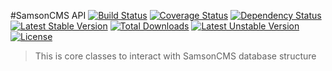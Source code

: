 #SamsonCMS API [![Build Status](https://travis-ci.org/samsonos/cms_api.png)](https://travis-ci.org/samsonos/cms_api) [![Coverage Status](https://coveralls.io/repos/samsonos/cms_api/badge.png)](https://coveralls.io/r/samsonos/cms_api) [![Dependency Status](https://www.versioneye.com/user/projects/53dfa8e7151b35720d000026/badge.svg?style=flat)](https://www.versioneye.com/user/projects/53dfa8e7151b35720d000026) [![Latest Stable Version](https://poser.pugx.org/samsonos/cms_api/v/stable.svg)](https://packagist.org/packages/samsonos/cms_api) [![Total Downloads](https://poser.pugx.org/samsonos/cms_api/downloads.svg)](https://packagist.org/packages/samsonos/cms_api) [![Latest Unstable Version](https://poser.pugx.org/samsonos/cms_api/v/unstable.svg)](https://packagist.org/packages/samsonos/cms_api) [![License](https://poser.pugx.org/samsonos/cms_api/license.svg)](https://packagist.org/packages/samsonos/cms_api)

> This is core classes to interact with SamsonCMS database structure
